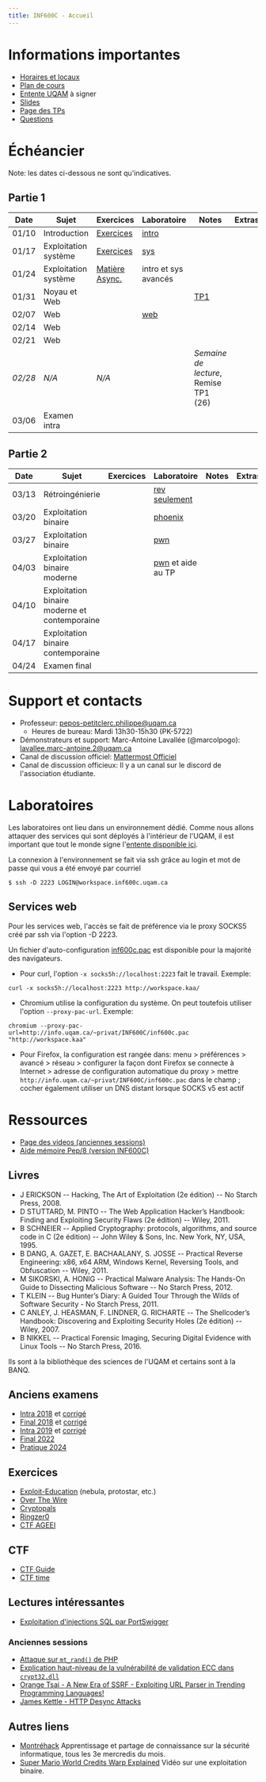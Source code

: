 ```yaml
---
title: INF600C - Accueil
---
```


# Informations importantes

* [Horaires et locaux](https://etudier.uqam.ca/cours?sigle=INF600C#horaire1)
* [Plan de cours](http://info.uqam.ca/plan_cours/Hiver%202023/INF600C.html)
* [Entente UQAM](https://info.uqam.ca/~privat/INF600C/EntenteUQAM.pdf) à signer
* [Slides](https://github.com/ppepos/inf600c/tree/master/pres)
* [Page des TPs](tps.md)
* [Questions](faq.md)

# Échéancier

Note: les dates ci-dessous ne sont qu'indicatives.

## Partie 1

| Date    | Sujet                  | Exercices                                 | Laboratoire                 | Notes                                 | Extras   |
| ------- | ---------------------- | ----------------------------------------- | --------------------------- | ------------------------------------- | -------- |
| 01/10   | Introduction           | [Exercices](cours/intro.md)               | [intro](labs/01-intro.md)   |                                       |          |
| 01/17   | Exploitation système   | [Exercices](cours/systeme.md)             | [sys](labs/02-systeme.md)   |                                       |          |
| 01/24   | Exploitation système   | [Matière Async.](cours/systeme_next.md)   | intro et sys avancés        |                                       |          |
| 01/31   | Noyau et Web           |                                           |                             | [TP1](tps.md)                         |          |
| 02/07   | Web                    |                                           | [web](labs/03-web.md)       |                                       |          |
| 02/14   | Web                    |                                           |                             |                                       |          |
| 02/21   | Web                    |                                           |                             |                                       |          |
| *02/28* | *N/A*                  | *N/A*                                     |                             | *Semaine de lecture*, Remise TP1 (26) |          |
| 03/06   | Examen intra           |                                           |                             |                                       |          |

## Partie 2

| Date    | Sujet                                           | Exercices   | Laboratoire                 | Notes   | Extras   |
| ------- | ----------------------------------------------- | ----------- | --------------------------- | ------- | -------- |
| 03/13   | Rétroingénierie                                 |             | [rev seulement](labs/08-rev-pwn.md)   |         |          |
| 03/20   | Exploitation binaire                            |             | [phoenix](labs/08-rev-pwn.md) |         |          |
| 03/27   | Exploitation binaire                            |             | [pwn](labs/08-rev-pwn.md) |         |          |
| 04/03   | Exploitation binaire moderne                    |             | [pwn](labs/08-rev-pwn.md) et aide au TP |         |          |
| 04/10   | Exploitation binaire moderne et contemporaine   |             |                             |         |          |
| 04/17   | Exploitation binaire contemporaine              |             |                             |         |          |
| 04/24   | Examen final                                    |             |                             |         |          |

# Support et contacts

* Professeur: <pepos-petitclerc.philippe@uqam.ca>
  * Heures de bureau: Mardi 13h30-15h30 (PK-5722)
* Démonstrateurs et support: Marc-Antoine Lavallée (@marcolpogo): <lavallee.marc-antoine.2@uqam.ca>
* Canal de discussion officiel: [Mattermost Officiel](https://mattermost.info.uqam.ca/forum/channels/inf600c)
* Canal de discussion officieux: Il y a un canal sur le discord de l'association étudiante.

# Laboratoires

Les laboratoires ont lieu dans un environnement dédié. Comme nous allons attaquer des services qui sont déployés à l'intérieur de l'UQAM, il est important que tout le monde signe l'[entente disponible ici](https://info.uqam.ca/~privat/INF600C/EntenteUQAM.pdf).

La connexion à l'environnement se fait via ssh grâce au login et mot de passe qui vous a été envoyé par courriel

~~~
$ ssh -D 2223 LOGIN@workspace.inf600c.uqam.ca
~~~

## Services web

Pour les services web, l'accès se fait de préférence via le proxy SOCKS5 créé par ssh via l'option -D 2223.

Un fichier d'auto-configuration [inf600c.pac](http://info.uqam.ca/~privat/INF600C/inf600c.pac) est disponible pour la majorité des navigateurs.

* Pour curl, l'option `-x socks5h://localhost:2223` fait le travail.
  Exemple:

~~~
curl -x socks5h://localhost:2223 http://workspace.kaa/
~~~

* Chromium utilise la configuration du système. On peut toutefois utiliser l'option `--proxy-pac-url`.
  Exemple:

~~~
chromium --proxy-pac-url=http://info.uqam.ca/~privat/INF600C/inf600c.pac "http://workspace.kaa"
~~~

* Pour Firefox, la configuration est rangée dans: menu > préférences > avancé > réseau > configurer la façon dont Firefox se connecte à Internet > adresse de configuration automatique du proxy > mettre `http://info.uqam.ca/~privat/INF600C/inf600c.pac` dans le champ ; cocher également utiliser un DNS distant lorsque SOCKS v5 est actif

<!--

### Configuration de Burp

Le logiciel [Burp](https://portswigger.net/burp/communitydownload) peut être utile pour la partie Web. Ce [document](https://uqam-my.sharepoint.com/:b:/g/personal/cote_cyr_alexandre_uqam_ca/EXYnhHzaGYpAooX7f4yv1wUBtCooEjnIWWU8GiUE5SkADQ?e=nsKBrM) vous explique comment le configurer avec le proxy du cours.

-->

# Ressources

* [Page des videos (anciennes sessions)](videos.md)
* [Aide mémoire Pep/8 (version INF600C)](https://info.uqam.ca/~privat/INF600C/aide-pep8.pdf)

## Livres

* J ERICKSON -- Hacking, The Art of Exploitation (2e édition) -- No Starch Press, 2008.
* D STUTTARD, M. PINTO -- The Web Application Hacker’s Handbook: Finding and Exploiting Security Flaws (2e édition) -- Wiley, 2011.
* B SCHNEIER -- Applied Cryptography: protocols, algorithms, and source code in C (2e édition) -- John Wiley & Sons, Inc. New York, NY, USA, 1995.
* B DANG, A. GAZET, E. BACHAALANY, S. JOSSE -- Practical Reverse Engineering: x86, x64 ARM, Windows Kernel, Reversing Tools, and Obfuscation -- Wiley, 2011.
* M SIKORSKI, A. HONIG -- Practical Malware Analysis: The Hands-On Guide to Dissecting Malicious Software -- No Starch Press, 2012.
* T KLEIN -- Bug Hunter’s Diary: A Guided Tour Through the Wilds of Software Security  - No Starch Press, 2011.
* C ANLEY, J. HEASMAN, F. LINDNER, G. RICHARTE -- The Shellcoder’s Handbook: Discovering and Exploiting Security Holes (2e édition) -- Wiley, 2007.
* B NIKKEL -- Practical Forensic Imaging, Securing Digital Evidence with Linux Tools -- No Starch Press, 2016.

Ils sont à la bibliothèque des sciences de l'UQAM et certains sont à la BANQ.

## Anciens examens

* [Intra 2018](exam/INF600C-181-intra-sujet.pdf) et [corrigé](exam/INF600C-181-intra-corrige.pdf)
* [Final 2018](exam/INF600C-181-final-sujet.pdf) et [corrigé](exam/INF600C-181-final-corrige.pdf)
* [Intra 2019](exam/INF600C-191-intra-sujet.pdf) et [corrigé](exam/INF600C-191-intra-corrige.pdf)
* [Final 2022](exam/INF600C-221-final.pdf)
* [Pratique 2024](exam/INF600C-241-final-pratique.pdf)

## Exercices

* [Exploit-Education](https://exploit.education/) (nebula, protostar, etc.)
* [Over The Wire](http://overthewire.org)
* [Cryptopals](http://cryptopals.com/)
* [Ringzer0](https://ringzer0team.com/)
* [CTF AGEEI](https://ctf.ageei.uqam.ca/)

## CTF

* [CTF Guide](https://trailofbits.github.io/ctf/)
* [CTF time](http://ctftime.org)

## Lectures intéressantes

* [Exploitation d'injections SQL par PortSwigger](https://portswigger.net/web-security/sql-injection)

### Anciennes sessions

* [Attaque sur `mt_rand()` de PHP](https://www.ambionics.io/blog/php-mt-rand-prediction)
* [Explication haut-niveau de la vulnérabilité de validation ECC dans `crypt32.dll`](https://medium.com/zengo/win10-crypto-vulnerability-cheating-in-elliptic-curve-billiards-2-69b45f2dcab6)
* [Orange Tsai - A New Era of SSRF - Exploiting URL Parser in Trending Programming Languages!](https://www.youtube.com/watch?v=voTHFdL9S2k)
* [James Kettle - HTTP Desync Attacks](https://portswigger.net/research/http-desync-attacks-request-smuggling-reborn)

## Autres liens

* [Montréhack](https://montrehack.ca/) Apprentissage et partage de connaissance sur la sécurité informatique, tous les 3e mercredis du mois.
* [Super Mario World Credits Warp Explained](https://www.youtube.com/watch?v=vAHXK2wut_I) Vidéo sur une exploitation binaire.
